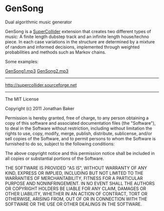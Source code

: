 GenSong
=======

Dual algorithmic music generator 

GenSong is a <a href="http://supercollider.sourceforge.net/">SuperCollider</a> extension that creates two different types of music: A finite length dubstep track and an infinite length house/techno piece. In each case variations in the structure are determined by a mixture of random and informed decisions, implemented through weighted probabilities and methods such as Markov chains. 

Some examples:

<a href="http://www.jonny-baker.com/resources/audio/GenSong1.mp3">GenSong1.mp3</a> <a href="http://www.jonny-baker.com/resources/audio/GenSong2.mp3">GenSong2.mp3</a>

----------------------------------------------------------------------------------------------
<a href="http://supercollider.sourceforge.net/">http://supercollider.sourceforge.net</a>

-------------------------------------------------------------------------------------------

The MIT License

Copyright (c) 2011 Jonathan Baker

Permission is hereby granted, free of charge, to any person obtaining a copy
of this software and associated documentation files (the "Software"), to deal
in the Software without restriction, including without limitation the rights
to use, copy, modify, merge, publish, distribute, sublicense, and/or sell
copies of the Software, and to permit persons to whom the Software is
furnished to do so, subject to the following conditions:

The above copyright notice and this permission notice shall be included in
all copies or substantial portions of the Software.

THE SOFTWARE IS PROVIDED "AS IS", WITHOUT WARRANTY OF ANY KIND, EXPRESS OR
IMPLIED, INCLUDING BUT NOT LIMITED TO THE WARRANTIES OF MERCHANTABILITY,
FITNESS FOR A PARTICULAR PURPOSE AND NONINFRINGEMENT. IN NO EVENT SHALL THE
AUTHORS OR COPYRIGHT HOLDERS BE LIABLE FOR ANY CLAIM, DAMAGES OR OTHER
LIABILITY, WHETHER IN AN ACTION OF CONTRACT, TORT OR OTHERWISE, ARISING FROM,
OUT OF OR IN CONNECTION WITH THE SOFTWARE OR THE USE OR OTHER DEALINGS IN
THE SOFTWARE.

